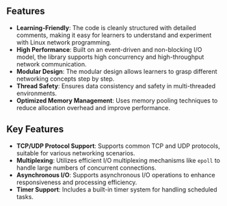 

## Features

- **Learning-Friendly**: The code is cleanly structured with detailed comments, making it easy for learners to understand and experiment with Linux network programming.
- **High Performance**: Built on an event-driven and non-blocking I/O model, the library supports high concurrency and high-throughput network communication.
- **Modular Design**: The modular design allows learners to grasp different networking concepts step by step.
- **Thread Safety**: Ensures data consistency and safety in multi-threaded environments.
- **Optimized Memory Management**: Uses memory pooling techniques to reduce allocation overhead and improve performance.

## Key Features

- **TCP/UDP Protocol Support**: Supports common TCP and UDP protocols, suitable for various networking scenarios.
- **Multiplexing**: Utilizes efficient I/O multiplexing mechanisms like `epoll` to handle large numbers of concurrent connections.
- **Asynchronous I/O**: Supports asynchronous I/O operations to enhance responsiveness and processing efficiency.
- **Timer Support**: Includes a built-in timer system for handling scheduled tasks.
